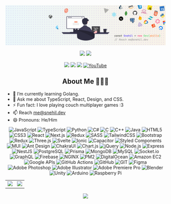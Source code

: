 <img src="./cover.png" />

<p align="center">
  <a href="https://github.com/SneakySensei"><img src="https://komarev.com/ghpvc/?username=sneakysensei&label=Profile%20views&color=3FC1C9&style=for-the-badge" /></a>
  <a href="https://wakatime.com/@SneakySensei"><img src="https://wakatime.com/badge/user/d3b549c2-de24-466c-b655-b6ee08eaf772.svg?style=for-the-badge"/></a>
  <br />
  <br />
  <a href="https://twitter.com/snehilcodes" target="_blank"><img src="https://img.shields.io/badge/twitter-%231DA1F2.svg?&style=for-the-badge&logo=twitter&logoColor=white" /></a>
  <a href="https://www.linkedin.com/in/snehilcodes/" target="_blank"><img src="https://img.shields.io/badge/linkedin-%230077B5.svg?&style=for-the-badge&logo=linkedin&logoColor=white" /></a>
  <a href="https://instagram.com/sneakysensei" target="_blank"><img src="https://img.shields.io/badge/instagram-%23E4405F.svg?&style=for-the-badge&logo=instagram&logoColor=white"></a>
  <a href="https://www.youtube.com/channel/@SnehilCodes"><img alt="YouTube" src="https://img.shields.io/badge/YouTube-%23FF0000.svg?style=for-the-badge&logo=YouTube&logoColor=white" /></a>
</p>

<div>
  <h2 align="center">About Me 🙋🏽‍♂️</h2>
  <ul>
    <!-- <li>🔭 I’m currently working on ...</li>
    <li>👯 Open for hackathons</li>
    <li>🤔 I’m looking for help with ...</li> -->
    <li>🌱 I’m currently learning Golang.</li>
    <li>💬 Ask me about TypeScript, React, Design, and CSS.</li>
    <li>⚡ Fun fact: I love playing couch multiplayer games :3</li>
    <li>📫 Reach <a href="mailto:me@snehil.dev" target="_blank">me@snehil.dev</a></li>
    <li>😄 Pronouns: He/Him</li>
  </ul>
  <p align="center">
    <img src="https://img.shields.io/badge/JavaScript-232323?style=flat-square&logo=javascript" alt="JavaScript" />
    <img src="https://img.shields.io/badge/TypeScript-007acc?style=flat-square&logo=typescript&logoColor=white" alt="TypeScript" />
    <img src="https://img.shields.io/badge/Python-3776AB?style=flat-square&logo=python&logoColor=white" alt="Python" />
    <img src="https://img.shields.io/badge/C%23-239120?style=flat-square&logo=csharp" alt="C#" />
    <img src="https://img.shields.io/badge/C-303030?style=flat-square&logo=c" alt="C" />
    <img src="https://img.shields.io/badge/C%2B%2B-00599C?style=flat-square&logo=cplusplus" alt="C++" />
    <img src="https://img.shields.io/badge/Java-0a85bf?style=flat-square&logo=openjdk" alt="Java" />
    <img src="https://img.shields.io/badge/HTML5-1a1a1a?style=flat-square&logo=html5" alt="HTML5" />
    <img src="https://img.shields.io/badge/CSS3-232323?style=flat-square&logo=css3&logoColor=1572B6" alt="CSS3" />
    <img src="https://img.shields.io/badge/React-20232a?style=flat-square&logo=react" alt="React" />
    <img src="https://img.shields.io/badge/Next.js-000000?style=flat-square&logo=nextdotjs" alt="Next.js" />
    <img src="https://img.shields.io/badge/Redux-764ABC?style=flat-square&logo=redux" alt="Redux" />
    <img src="https://img.shields.io/badge/SASS-1a1a1a?style=flat-square&logo=sass" alt="SASS" />
    <img src="https://img.shields.io/badge/TailwindCSS-0f1629?style=flat-square&logo=tailwindcss" alt="TailwindCSS" />
    <img src="https://img.shields.io/badge/Bootstrap-7952B3?style=flat-square&logo=bootstrap&logoColor=white" alt="Bootstrap" />
    <img src="https://img.shields.io/badge/React%20Query-232323?style=flat-square&logo=reactquery" alt="Redux" />
    <img src="https://img.shields.io/badge/Three.js-000000?style=flat-square&logo=threedotjs" alt="Three.js" />
    <img src="https://img.shields.io/badge/Svelte-000000?style=flat-square&logo=svelte" alt="Svelte" />
    <img src="https://img.shields.io/badge/Ionic-001a3a?style=flat-square&logo=ionic" alt="Ionic" />
    <img src="https://img.shields.io/badge/Capacitor-00233a?style=flat-square&logo=capacitor" alt="Capacitor" />
    <img src="https://img.shields.io/badge/Styled%20Components-383838?style=flat-square&logo=styledcomponents" alt="Styled Components" />
    <img src="https://img.shields.io/badge/MUI-2196F3?style=flat-square&logo=mui&logoColor=white" alt="MUI" />
    <img src="https://img.shields.io/badge/Ant%20Design-0170FE?style=flat-square&logo=antdesign&logoColor=white" alt="Ant Design" />
    <img src="https://img.shields.io/badge/Chakra%20UI-1a202c?style=flat-square&logo=chakraui" alt="ChakraUI" />
    <img src="https://img.shields.io/badge/Chart.js-333538?style=flat-square&logo=chartdotjs" alt="Chart.js" />
    <img src="https://img.shields.io/badge/jQuery-0769AD?style=flat-square&logo=jquery" alt="jQuery" />
    <img src="https://img.shields.io/badge/Node.js-141414?style=flat-square&logo=nodedotjs" alt="Node.js" />
    <img src="https://img.shields.io/badge/Express-000000?style=flat-square&logo=express" alt="Express" />
    <img src="https://img.shields.io/badge/NestJS-E0234E?style=flat-square&logo=nestjs" alt="NestJS" />
    <img src="https://img.shields.io/badge/PostgreSQL-1a1a1a?style=flat-square&logo=postgresql" alt="PostgreSQL" />
    <img src="https://img.shields.io/badge/Prisma-0c3249?style=flat-square&logo=prisma" alt="Prisma" />
    <img src="https://img.shields.io/badge/MongoDB-001e2b?style=flat-square&logo=mongodb" alt="MongoDB" />
    <img src="https://img.shields.io/badge/MySQL-1a1a1a?style=flat-square&logo=mysql" alt="MySQL" />
    <img src="https://img.shields.io/badge/Socket.io-000000?style=flat-square&logo=socketdotio" alt="Socket.io" />
    <img src="https://img.shields.io/badge/GraphQL-E10098?style=flat-square&logo=graphql" alt="GraphQL" />
    <img src="https://img.shields.io/badge/Firebase-FFCA28?style=flat-square&logo=firebase&logoColor=black" alt="Firebase" />
    <img src="https://img.shields.io/badge/NGINX-009639?style=flat-square&logo=nginx" alt="NGINX" />
    <img src="https://img.shields.io/badge/PM2-2B037A?style=flat-square&logo=pm2" alt="PM2" />
    <img src="https://img.shields.io/badge/DigitalOcean-081b4b?style=flat-square&logo=digitalocean" alt="DigitalOcean" />
    <img src="https://img.shields.io/badge/Amazon%20EC2-232F3E?style=flat-square&logo=amazonec2" alt="Amazon EC2" />
    <img src="https://img.shields.io/badge/Google%20APIs-404040?style=flat-square&logo=googlecloud" alt="Google APIs" />
    <img src="https://img.shields.io/badge/GitHub%20Actions-24292f?style=flat-square&logo=githubactions" alt="GitHub Actions" />
    <img src="https://img.shields.io/badge/GitHub-0d1116?style=flat-square&logo=github" alt="GitHub" />
    <img src="https://img.shields.io/badge/GIT-000000?style=flat-square&logo=git" alt="GIT" />
    <img src="https://img.shields.io/badge/Figma-282828?style=flat-square&logo=figma" alt="Figma" />
    <img src="https://img.shields.io/badge/Adobe%20Photoshop-001e36?style=flat-square&logo=adobephotoshop" alt="Adobe Photoshop" />
    <img src="https://img.shields.io/badge/Adobe%20Illustrator-330000?style=flat-square&logo=adobeillustrator" alt="Adobe Illustrator" />
    <img src="https://img.shields.io/badge/Adobe%20Premiere%20Pro-00005b?style=flat-square&logo=adobepremierepro" alt="Adobe Premiere Pro" />
    <img src="https://img.shields.io/badge/Blender-1d1d1d?style=flat-square&logo=blender" alt="Blender" />
    <img src="https://img.shields.io/badge/Unity-000000?style=flat-square&logo=unity" alt="Unity" />
    <img src="https://img.shields.io/badge/Arduino-00979D?style=flat-square&logo=arduino&logoColor=white" alt="Arduino" />
    <img src="https://img.shields.io/badge/Raspberry%20Pi-A22846?style=flat-square&logo=raspberrypi" alt="Raspberry Pi" />
  </p>
</div>
<table border="0">
  <tr>
    <td>
      <img src="https://github-readme-stats.vercel.app/api?username=sneakysensei&theme=material-palenight&count_private=true&include_all_commits=true&show_icons=true&custom_title=%23%20GitHub%20Stats" /></td>
    <td>
      <img src="https://github-readme-stats.vercel.app/api/top-langs/?username=sneakysensei&langs_count=8&theme=material-palenight&layout=compact&custom_title=%23%20Most%20Used%20Languages&show_icons=true" /></td>
  </tr>
</table>

<p align="center">
<img align="center" src="https://github-readme-streak-stats.herokuapp.com?user=SneakySensei&theme=material-palenight&hide_border=true" />
</p>
